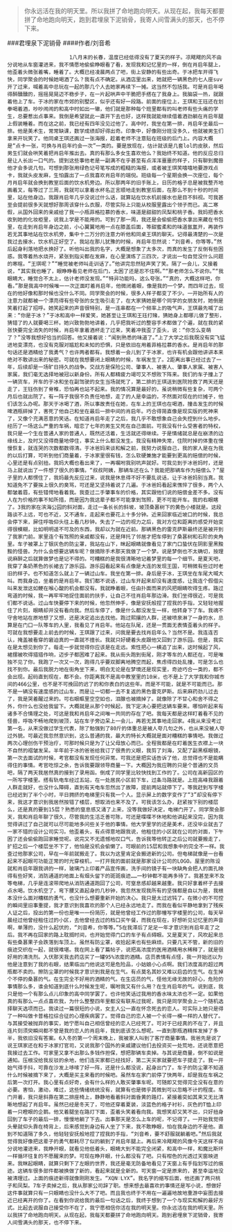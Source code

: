 > 你永远活在我的明天里。所以我拼了命地跑向明天。从现在起，我每天都要拼了命地跑向明天，跑到君埋泉下泥销骨，我寄人间雪满头的那天，也不停下来。

###君埋泉下泥销骨
####作者/刘音希

						1八月末的长春，温度已经低得没有了夏天的样子。凉飕飕的风不由分说地从车窗灌进来，我不情愿地偷偷睁眼看了看，发现我和记忆里的一样，倒在肖启年腿上，他歪着头微张着嘴，睡着了。大概已经凌晨两点了吧，街上安静的有些出奇。于冰把车开得飞快，同学聚会的时候她喝酒了么？我有点不确定。从酒店里出来，她就把一辆黑色的七人座suv开了过来，喊着高中总玩在一起的那几个人去她家再续下一摊。这当然不包括我。可是肖启年喝得醉醺醺的，摇摇晃晃迈不稳步子，在一片起哄声中干脆把手搭在了我身上。我脑袋一热，就跟着他上了车。于冰的家在市郊的别墅区，似乎还有好一段路。前面的座位上，王琪和王珏还在划拳喝着酒，吵吵闹闹的和高中时如出一辙，他们就是那种每个班里都有的叫老师有些头痛的学生，总要惹出点事来。我倒是希望就此一直开下去也好，这样我就能继续借着酒劲躺在肖启年腿上假装睡着。而在这之前，我已经有四年没见过他了。高中时，我坐在第一排，肖启年坐最后一排。他是美术生，常常缺课，数学成绩却好得出奇。印象中，好像刚分班没多久，他就被男生们拿来开玩笑了。他同桌王琪还画过一张海报，趁着老师不注意贴在班级的后门上。内容大概是“点卡一张，可换与肖启年约会一次”一类的。要是放现在，估计就该是几套lol的皮肤，然后男生们就会哄笑着把肖启年推出去。真的有那么多女生喜欢他么？我始终不知道。他的反应总归是让人长出一口气的。提到这些事他老是一副满不在乎甚至有点浑浑噩噩的样子，只有聊到魔兽他才会多说几句。可想到那张用绿色记号笔写成的粗糙的海报，或者被王琪笑嘻嘻地要游戏点卡，我就头皮发麻，生怕露出了一点我喜欢肖启年的端倪。班级每一个星期会换一次座位，每个月肖启年就会换到教室后面的饮水机旁边。所以那两年的旧手账上，日历的格子总是被我整齐地画着叉，每等过了三周，我就可以拿着水杯名正言顺地走到教室后面，在那么不到十秒的时间里，站在他身边。我跟肖启年几乎没说过什么话，就算站在饮水机前接水也是目不斜视。可我甚至会提前很多天就想好那周该穿什么衣服，尽管实际上只能从校服里露出个领子而已。高二寒假，从国外回来的亲戚给了我一小瓶菲格拉慕的香水，味道是甜甜的凤梨和桃子香。我妈把香水收到她的化妆柜里，说我上学是不能用的。可到了那一周，我还是会偷偷把香水拿出来藏在书包里，在走到肖启年身边之前，小心翼翼地用一点在膝盖后面，等甜蜜柔和的味道氤氲开，再装作若无其事地站在饮水机旁，集中十二万分的注意力听他和同桌王琪的聊天。记得最清楚的一次是我过去接水，饮水机正好空了。我站在那儿犹豫的时候，肖启年忽然说：“刘音希，你等等。”然后起身利落地把水换好了。听他叫出我的名字，大概是想象了太多次，而真的发生了反倒有些困惑。我等着热水烧开，紧张到指尖都在发麻，在心里演练了三四次，才说出一句自觉没什么问题的寒暄。“王琪呢？”“睡觉被老师叫走训话了。”他讲完忽然轻声笑了笑。隔了一会儿，又接着说，“其实我也睡了，眼睁睁看见老师在后门，太困了还是忍不住啊。”“那老师怎么不说你。”“我眼睛大，睡觉合不太上，估计老师没发现。”“特异功能吗，这么夸张。”“真的，大概这样吧，你看。”那是我高中时候唯一一次正面盯着肖启年，他微闭着眼，像是我的一个梦。而四年过去，现在的他好像和那时候也没什么不同。同学聚会的时候，很多人样子都变了不少。一开始所有人的注意力就都被一个漂亮得有些夸张的女生吸引走了，在大家猜她是哪个同学的女朋友时，她倒是笑着打起了招呼。她笑起来的声音很特别，是一连串都在一个频率上的吸气声，王琪最先喊了出来：“你是于冰？”于冰和高中一样爱笑，她甚至让王琪和王珏打赌，猜她身上都哪儿做了整形，猜错了的人就要喝三杯。她兴致勃勃地讲着，几乎把我听过的整容手术都做了个遍，就在我的紧张快要完全消失的时候，肖启年拿着酒杯走了过来，笑着冲我歪了歪头，说：“你怎么变萌了？”没等我想好恰当的回答。他又接着说：“闻到熟悉的味道了。”上了大学之后我既没有突飞猛进地变漂亮，也没有克服对尴尬和未知的恐惧，只是依旧在用着菲格拉慕的香水。是肖启年的那句话还是酒精给了我勇气？也许两者都有。我想着一会儿到了于冰家，也许有机会跟他讲讲本来绝对不敢讲出来的秘密。可就在我想要闭上眼睛的时候，车祸发生了。2距离出事已经过去了一年，后续却是一场旷日持久的战争。交战方是保险公司、肇事人、被害人、肇事人家属、被害人家属，我们毫无选择地被冠以新身份。所有人都精疲力竭可又不想败下阵来。我们的车子撞上了一辆货车，开车的于冰和坐在副驾驶的女生当场就死了，第二排的王琪送到医院抢救了两天还是走了，王钰伤到了脊椎，恐怕再也站不起来。我的情况算是最好的，虽说稍微有些复杂，可两个月后也就出院了。有一阵子我很不负责任地想，走了的人是幸运的，不然面对现在的烂摊子，他们该怎么办呢。那天于冰喝了酒，所以事故责任在她，在车上的王琪也在喝酒，撞击发生的时候啤酒瓶碎掉了，害死了他自己和坐在最后一排中间的肖启年。巧合得简直像是现实版的死神来了，又像个充满恶意的笑话。在知道肖启年走了之后，我几乎不敢想象自己会失控到什么地步。经历了一场这么严重的车祸，暗恋了七年的男生又死在自己面前。可我没有什么受害者的特权，我只是一个生在普通人家的普通人，既然还活着，生活就还得继续。于是情绪就总是在崩溃的边缘线上，及时又没得商量地停住，事实上什么都没发生。我没有精神失常，住院时掉的体重在慢慢恢复，就连哭的次数都数得清。于冰爸妈来谈和解之前，我努力说服自己，我的家人是在为我的以后打算，可听到他们商量着，于冰家里很有钱，怎么软硬兼施才能要到更高的赔偿的时候，心里还是有点别扭。我妈大概也看出来了，一再嘱咐我别吭声就好。可我见到于冰爸妈时，还是马上就说出了一件想了很久的事情。“叔叔阿姨，那辆车还在么？我能把那辆车作为赔偿么？”屋子里的人都愣住了，我妈最先反应过来，说我是休息得不好不要乱说话，让于冰爸妈别当真。我知道免不了要挨上很久的臭骂，可还是又坚持着说了几遍。于冰爸妈看起来憔悴了很多，两个人都皱着眉，有些错愕地看着我。我查过二手肇事车的价格，其实跟他们说的赔偿金差不多。没有人在为价格的事不知所措，而是因为我这辈子都不可能拿到驾照，更不可能开车。我的右眼瞎了。3我的家在滨海公园的斜对面，走过一条长长的斜坡，坡顶桑葚树下的黄色小楼就是。这段路谈不上远，可也不近，又不通车，走起来也要花上十多分钟。近来回家临近坡口的时候，我总会停下来，屏住呼吸仰头往上看几秒钟。失去了一边的视力之后，我对方位和距离的感受开始变得很模糊，比如明明遥不可及的东西，我却以为就在近前。那辆黑色的雷克萨斯最终还是被开到了我家门前。家里连个有驾照的亲戚都没有，还是拜托了邻居才把车停到了桑葚树和石阶的夹角里。车子被罩上了银灰色的防尘罩，我站在山下，眯起眼睛就像看见了家门口蛰伏在阴影里黑黢黢的怪兽。为什么会想要这辆车呢？做摘除手术那天我做了一个梦。说是梦倒也不太确切，按理说麻醉之后就算做梦也是记不得的。可糟糕的是我很清晰地记着梦里的每一个细节。是夏天吧，我穿了条奶茶色的长裙去了游乐园。游乐园看起来有点像是大连的发现王国，可稍微有些过时老旧的样子。也不知道怎么就上了一辆过山车。我坐在第一排。身后是于冰，王琪坐在车尾大喊大叫。而我身边，坐着的是肖启年。我们都不说话，过山车开起来却没有速度感，让我连个假借尖叫来发泄这如鲠在喉心酸的机会都没有。我就睁着眼，任由扑面而来的风把眼睛吹得生疼。路过弯道的时候，我一再牢牢地捉住面前的扶手，让自己不往肖启年那边滑。我们坐得很近，可是我们都不说话。过山车快要停下来的时候，他忽然伸手，像是安抚般捏了捏我的手指，又轻轻地握住了片刻，眼睛却并没有看向我。然后车停了，像是什么都没发生一样，他转身下了车。我魂不守舍地站在原地想了又想，还是决定追出去找他。跑过熙攘的人群，还被喷泉淋了一身的水，总算是在门口一队等车的人里，我看见了肖启年。他站在队尾，还是一贯面无表情歪着头的样子。可就在我想要走上前去的时候，王琪跟了过来，问我是要去找肖启年么？当然不是。我连连否认，掩盖被看穿的窘迫真的一直就不擅长。我就只好硬着头皮跟他又回到了游乐园。但是，我实在是太想见到你了。每走一步就觉得你应该是在走远。索性把心一横追了出来，这时候起了风，裙摆被吹得猎猎作响，迈步子都困难了起来。我从街头跑到街尾，刚才等车的人都还在，可是唯独不见了你。我跑了一次又一次，跑得几乎要双脚离地腾空而起，焦虑得四处乱撞，可是怎么也找不到你。最后我脱力地在街角坐下来，明白无论是在梦境还是现实里，奇迹巧合一类的，都不会出现。起码直到现在，都不会。你距离我不是高中教室里的10米，也不是上了大学我和你城市间的466公里，也不是不可挽回的迟了的和你表白的这些年。而是不可能，就是不可能而已。那不是一辆没有速度感的过山车，而是让一切都一去不复返的黑色雷克萨斯。后来麻药劲儿过去了，我是哭着醒过来的。可右眼眶里空空如也，泪腺也被摘掉了。就像除了不甘心和舍不得之外，你什么也没给我留下。大概就是从那个时候起，我下定决心要把这辆车要来。哪怕听起来有诸多不合情理之处，可这是我和肖启年之间唯一共同的存在了吧。我每天都是这样盯着看不见的怪兽，呼吸不畅地爬到坡顶，站在车子旁边呆上一会儿，再若无其事地走回家。4我从来没考过第一名，从来没做过学生代表，除了勉强到了80斤的体重总是被人夸几句之外，也从来没被人夸过外貌。可最近我忽然意识到，这么普通的我，最大的特长大概就是面对糟糕的事情吧。我做过两次心理创伤干预治疗，可那时候只是为了让父母放心而已。全程我都是在盯着医生衣襟上一块不自然的褶皱发呆。半年前于冰的爸爸给我订了很贵的义眼，我剪了刘海，又配了副黑框眼镜，第一次去面试的时候，考官都没有发现任何异常。可我还是把实话告诉了他，总觉得也不是能瞒得住的事情。考官吃惊之余，告诉我要跟领导商量一下。大概因为我应聘的只是个普通的文员吧，隔了两天我居然真的接到了录用函。倒成了同学里比较快找到工作的了。公司在高新园区的一所写字楼里。搭有轨电车经过五站，在一处居民小区前下车，过条马路就是。上班高峰我跟着人群走就好，也没什么障碍，直到有天电车忽然出了故障，提前两站就停下了。等我赶到写字楼已经迟到了半个小时，平日拥挤的电梯里只有我一个人。显示屏上的数字变作了“3”却没有停下来，我这才意识到我居然按错了楼层，想取消也来不及了。可我该怎么办，赶紧按下别的楼层么，还是真的要到15层？熟悉的窒息感又涌了上来，没等我做好决定，电梯门开了。同学聚会那天，我和肖启年聊了很久，尽管我的生活乏善可陈，可还是喋喋不休地和他讲起来没完，因为我觉得讲过了自己就可以尽可能地多问些关于他的事情。他大学里学的还是美术，还没毕业就去了一家不错的设计公司实习。他歪着头，有点得意地跟我说，他租住的小区就在公司的对面，下午困了还会偷偷跑回家睡觉呢。说完又不无遗憾地叹口气，告诉我等他转正之后公司就要搬走了，扩招之后一个楼层坐不下了，他怕是没机会偷懒了。可眼前的15层和我想象中的完全不一样。我查过他那家公司，早在一年前就搬走了。我以为这里肯定会搬进新的公司。但电梯就像是一台看起来不起眼可功能正常的时光穿梭机，一打开我的面前就是那家设计公司的LOGO。屋里的陈设就和肖启年跟我讲的一样，玻璃门上印着产品宣传画，洗手间的镜子有一块缺角会把人的面孔映得有些好笑，消防通道的地面上有烟头留下的斑斑痕迹……一秒钟都不能再多待了。我甚至来不及等电梯，几乎是连滚带爬地从消防通道跑回了公司，可窒息感却越来越重。我只好拿着杯子去接点水喝。饮水机空了，弯下腰又直起身的几秒钟，我忽然发现我所有的坚强都是自以为是，我根本没什么面对糟糕的勇气，也没什么想要重新开始的决心。我只是太过迟钝了。在微小的不可控的瞬间里旧事重提，我才意识到我喜欢的那个人已经永远地走了。而我在看似平静地拿到了残疾人证之后，投出的第一份也是唯一一份简历，就是他曾经工作过的那幢写字楼里的公司，每天早晨经过他曾经租住过的小区，去他曾经去过的档口买午餐，而我在现在，好想听见记忆里的声音啊，单薄的，没什么起伏的，“刘音希，你等等。”5在我滞后了足足一年才意识到肖启年走了之后。我不再在回家的路上耽搁时间，也开始觉得门口的车子有点碍眼。又是夏天了，风吹起来总有些桑葚果子会跌落到车顶上。虽然有防尘罩，收拾起来也有些麻烦。只要几天不管，新的旧的痕迹交织在一起，就很难堪。我在网上看了篇帖子，说把高浓度的医用酒精用水稀释了，就是很好用的清洗剂。入伏那天我去药店买了一罐95%浓度的酒精。店员表情有点怪，我一开始还以为他是注意到了我的右眼，结果临出门他说这可是危险品，小姑娘小心点啊。我们浓度高的超过两瓶都不卖的。擦防尘罩的时候我才意识到我是在生气。有点莫名其妙又难以启齿的生气。在生掉个不停的桑葚的气。在生完全不好用的酒精的气。在生店员的气，怪他无缘无故的好心，危险的事情那么多，谁会知道到底什么时候发生呢，嘱咐我又有什么用？在生肖启年的气。说到底，我只是他一个有那么点儿印象的高中同学罢了。也许他笑话过我用的香水味太浓也不一定。如果他真的有那么一点点喜欢我，为什么整整四年里都没有联系过我呢，我只是同学聚会上一个随机选择聊天选项而已。我读过一篇很短的小说，女主人公一直在怀念死去的恋人。可实际上她只是得了一种叫做卡普格拉综合征的心理疾病罢了。觉得自己的恋人被一个长得一模一样的人替代了。与其接受被抛弃的事实，她宁愿叫自己相信曾经的恋人已经死了。可对于已经真的不在了，并且连片刻须臾瞬间都不曾是我的恋人的肖启年，我到底该怎么想呢。一直到那瓶酒精挥发掉了多半，我依旧没有答案。6入冬的第一个周末晚上，我被家人叫到了客厅商量事情。我爸先是说了说王琪家还在和于冰家打官司，又说我那个国外的亲戚建议他们去投资买一处荒地，还说愿意把我接过去工作。可家里又拿不出那么多钱作担保，想把那辆车卖掉。与其说是商量，倒不如说是通知。压根没给我反驳的余地，他们连买家都已经找好，第二天买家就要把车子提走了。我一开始气得手抖，可靠在沙发上哆嗦了好一阵，还是什么都没说，起身出门了。车子的防尘罩不知道什么时候被摘下来了，大概是买主来看的时候吧。虽然车在家门前停了快两年，却是我在车祸之后第一次打开。我心里有点好奇，会有什么样的人敢买肇事车呢。可随即又觉得完全没有在意的必要。害怕，激动，难过，这些情绪统统没有，就算有也是微乎其微到可以忽略不计的程度。车门开着，我只是斜靠在第二排座椅上，静静地看着斜对面昏黄的路灯。紧接着突如其来又无比清晰地想起了肖启年。虽然已经是冬天了，可他还穿着夏装，淡蓝色的格子衬衫，灰色的T恤上印着一只瞪眼的企鹅。他叉着腿坐在路灯下面，歪着头笑着看向我。我想笑却又笑不出，只好扭身回到了车子的最后一排，慢慢地躺了下去。出事那天是怎么上车的呢，不记得了。一开始我觉得头晕就仰头靠在椅背上，后来感觉到身边有人坐了下来，我不敢睁眼，怕在我身边的不是他。直到不知道隔了多久，他轻轻安抚般地捏了捏我的手指，“刘音希，要不舒服就躺着吧。”然后我就觉得我好像把这辈子的勇气都耗尽了似的躺到了肖启年腿上。再后来冷飕飕的风像今天这样不由分说地灌进来，我睁开眼，就看见他低着头，眼睛大到不能完全闭紧，和高中一样，和魔比斯环一样循环往复的不愿醒来的梦。可现在睁开眼，什么都没有了吧。只有柑色的光透过天窗映进来。我眯起眼睛，就算只剩下了左眼的世界，我还是毫无防备地看见了天窗上有手指划写过的痕迹。这辆车很多部件都被换做了新的，看起来就是全新的。可天窗一定是原来的，甚至幸运地没被清理过。上面的痕迹新得就像刚刚发生。“XQN♡LYX”。我名字的缩写后面，他还画了两只桃子和凤梨。7车子卖掉之后，我从那家公司辞了职。想来想去最喜欢的事情还是写小说，想做好这件事就算只有一只眼睛也没什么大不了吧。而且我也终于不用在一遍遍地故地重游中妄图去接近已经离开的你了。在看到你说给我的最后一句话之后，我终于想到了一个与现实和解的最好方式。比起去说服自己接受你不在了，我宁愿相信你活在我的明天里。你永远活在我的明天里。所以我拼了命地跑向明天。从现在起，我每天都要拼了命地跑向明天。跑到君埋泉下泥销骨，我寄人间雪满头的那天，也不停下来。			  		